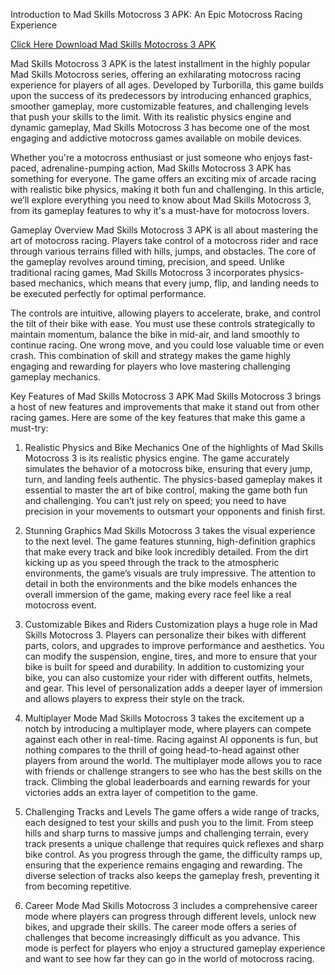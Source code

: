 Introduction to Mad Skills Motocross 3 APK: An Epic Motocross Racing Experience

[Click Here Download Mad Skills Motocross 3 APK](https://bitly.cx/oZLYq)

Mad Skills Motocross 3 APK is the latest installment in the highly popular Mad Skills Motocross series, offering an exhilarating motocross racing experience for players of all ages. Developed by Turborilla, this game builds upon the success of its predecessors by introducing enhanced graphics, smoother gameplay, more customizable features, and challenging levels that push your skills to the limit. With its realistic physics engine and dynamic gameplay, Mad Skills Motocross 3 has become one of the most engaging and addictive motocross games available on mobile devices.

Whether you're a motocross enthusiast or just someone who enjoys fast-paced, adrenaline-pumping action, Mad Skills Motocross 3 APK has something for everyone. The game offers an exciting mix of arcade racing with realistic bike physics, making it both fun and challenging. In this article, we’ll explore everything you need to know about Mad Skills Motocross 3, from its gameplay features to why it's a must-have for motocross lovers.

Gameplay Overview
Mad Skills Motocross 3 APK is all about mastering the art of motocross racing. Players take control of a motocross rider and race through various terrains filled with hills, jumps, and obstacles. The core of the gameplay revolves around timing, precision, and speed. Unlike traditional racing games, Mad Skills Motocross 3 incorporates physics-based mechanics, which means that every jump, flip, and landing needs to be executed perfectly for optimal performance.

The controls are intuitive, allowing players to accelerate, brake, and control the tilt of their bike with ease. You must use these controls strategically to maintain momentum, balance the bike in mid-air, and land smoothly to continue racing. One wrong move, and you could lose valuable time or even crash. This combination of skill and strategy makes the game highly engaging and rewarding for players who love mastering challenging gameplay mechanics.

Key Features of Mad Skills Motocross 3 APK
Mad Skills Motocross 3 brings a host of new features and improvements that make it stand out from other racing games. Here are some of the key features that make this game a must-try:

1. Realistic Physics and Bike Mechanics
One of the highlights of Mad Skills Motocross 3 is its realistic physics engine. The game accurately simulates the behavior of a motocross bike, ensuring that every jump, turn, and landing feels authentic. The physics-based gameplay makes it essential to master the art of bike control, making the game both fun and challenging. You can’t just rely on speed; you need to have precision in your movements to outsmart your opponents and finish first.

2. Stunning Graphics
Mad Skills Motocross 3 takes the visual experience to the next level. The game features stunning, high-definition graphics that make every track and bike look incredibly detailed. From the dirt kicking up as you speed through the track to the atmospheric environments, the game’s visuals are truly impressive. The attention to detail in both the environments and the bike models enhances the overall immersion of the game, making every race feel like a real motocross event.

3. Customizable Bikes and Riders
Customization plays a huge role in Mad Skills Motocross 3. Players can personalize their bikes with different parts, colors, and upgrades to improve performance and aesthetics. You can modify the suspension, engine, tires, and more to ensure that your bike is built for speed and durability. In addition to customizing your bike, you can also customize your rider with different outfits, helmets, and gear. This level of personalization adds a deeper layer of immersion and allows players to express their style on the track.

4. Multiplayer Mode
Mad Skills Motocross 3 takes the excitement up a notch by introducing a multiplayer mode, where players can compete against each other in real-time. Racing against AI opponents is fun, but nothing compares to the thrill of going head-to-head against other players from around the world. The multiplayer mode allows you to race with friends or challenge strangers to see who has the best skills on the track. Climbing the global leaderboards and earning rewards for your victories adds an extra layer of competition to the game.

5. Challenging Tracks and Levels
The game offers a wide range of tracks, each designed to test your skills and push you to the limit. From steep hills and sharp turns to massive jumps and challenging terrain, every track presents a unique challenge that requires quick reflexes and sharp bike control. As you progress through the game, the difficulty ramps up, ensuring that the experience remains engaging and rewarding. The diverse selection of tracks also keeps the gameplay fresh, preventing it from becoming repetitive.

6. Career Mode
Mad Skills Motocross 3 includes a comprehensive career mode where players can progress through different levels, unlock new bikes, and upgrade their skills. The career mode offers a series of challenges that become increasingly difficult as you advance. This mode is perfect for players who enjoy a structured gameplay experience and want to see how far they can go in the world of motocross racing.
